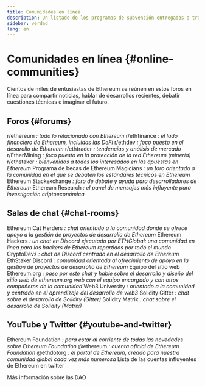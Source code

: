 ```yaml
---
title: Comunidades en línea
description: Un listado de los programas de subvención entregados a través del ecosistema de Ethereum.
sidebar: verdad
lang: en
---
```


# Comunidades en línea {#online-communities}

Cientos de miles de entusiastas de Ethereum se reúnen en estos foros en línea para compartir noticias, hablar de desarrollos recientes, debatir cuestiones técnicas e imaginar el futuro.

## Foros {#forums}

<SocialListItem socialIcon="reddit"><Link to="https://www.reddit.com/r/ethereum">r/ethereum</Link> _: todo lo relacionado con Ethereum_</SocialListItem>
<SocialListItem socialIcon="reddit"><Link to="https://www.reddit.com/r/ethfinance/">r/ethfinance</Link> _: el lado financiero de Ethereum, incluidas las DeFi_</SocialListItem>
<SocialListItem socialIcon="reddit"><Link to="https://www.reddit.com/r/ethdev/">r/ethdev</Link> _: foco puesto en el desarollo de Ethereum_</SocialListItem>
<SocialListItem socialIcon="reddit"><Link to="https://www.reddit.com/r/ethtrader/">r/ethtrader</Link> _: tendencias y análisis de mercado_</SocialListItem>
<SocialListItem socialIcon="reddit"><Link to="https://www.reddit.com/r/EtherMining/">r/EtherMining</Link> _: foco puesto en la protección de la red Ethereum (minería)_</SocialListItem>
<SocialListItem socialIcon="reddit"><Link to="https://www.reddit.com/r/ethstaker/">r/ethstaker</Link> _: bienvenidos a todos los interesados en las apuestas en Ethereum_</SocialListItem>
<SocialListItem socialIcon="webpage"><Link to="https://ethereum-magicians.org">Programa de becas de Ethereum Magicians</Link> _: un foro orientado a la comunidad en el que se debaten los estándares técnicos en Ethereum_</SocialListItem>
<SocialListItem socialIcon="stackExchange"><Link to="https://ethereum.stackexchange.com">Ethereum Stackexchange</Link> _: foro de debate y ayuda para desarrolladores de Ethereum_</SocialListItem>
<SocialListItem socialIcon="webpage"><Link to="https://ethresear.ch">Ethereum Research</Link> _: el panel de mensajes más influyente para investigación criptoeconómica_</SocialListItem>

## Salas de chat {#chat-rooms}

<SocialListItem socialIcon="discord"><Link to="https://discord.com/invite/Nz6rtfJ8Cu">Ethereum Cat Herders</Link> _: chat orientado a la comunidad donde se ofrece apoyo a la gestión de proyectos de desarrollo de Ethereum_</SocialListItem>
<SocialListItem socialIcon="discord"><Link to="https://ethglobal.co/discord">Ethereum Hackers</Link> _: un chat en Discord ejecutado por ETHGlobal: una comunidad en línea para los hackers de Ethereum repartidos por todo el mundo_</SocialListItem>
<SocialListItem socialIcon="discord"><Link to="https://discord.gg/5W5tVb3">CryptoDevs</Link> _: chat de Discord centrado en el desarrollo de Ethereum_</SocialListItem>
<SocialListItem socialIcon="discord"><Link to="https://discord.io/ethstaker">EthStaker Discord</Link> _: comunidad orientada al ofrecimiento de apoyo en la gestión de proyectos de desarrollo de Ethereum_</SocialListItem>
<SocialListItem socialIcon="discord"><Link to="https://discord.gg/CetY6Y4">Equipo del sitio web Ethereum.org</Link> _: pase por este chat y hable sobre el desarrollo y diseño del sitio web de ethereum.org web con el equipo encargado y con otros compañeros de la comunidad_</SocialListItem>
<SocialListItem socialIcon="discord"><Link to="https://discord.gg/ZH5aXDgWEU">Web3 University</Link> _: orientado a la comunidad y centrado en el aprendizaje del desarrollo de web3_</SocialListItem>
<SocialListItem socialIcon="webpage"><Link to="https://gitter.im/ethereum/solidity/">Solidity Gitter</Link> _: chat sobre el desarrollo de Solidity (Gitter)_</SocialListItem>
<SocialListItem socialIcon="webpage"><Link to="https://matrix.to/#/#ethereum_solidity:gitter.im">Solidity Matrix</Link> _: chat sobre el desarrollo de Solidity (Matrix)_</SocialListItem>

## YouTube y Twitter {#youtube-and-twitter}

<SocialListItem socialIcon="youtube"><Link to="https://www.youtube.com/c/EthereumFoundation">Ethereum Foundation</Link> _: para estar al corriente de todas las novedades sobre Ethereum Foundation_</SocialListItem>
<SocialListItem socialIcon="twitter"><Link to="https://twitter.com/ethereum">@ethereum</Link> _: cuenta oficial de Ethereum Foundation_</SocialListItem>
<SocialListItem socialIcon="twitter"><Link to="https://twitter.com/ethdotorg">@ethdotorg</Link> _: el portal de Ethereum, creado para nuestra comunidad global cada vez más numerosa_</SocialListItem>
<SocialListItem socialIcon="webpage"><Link to="https://hive.one/c/Ethereum?page=1">Lista de las cuentas influyentes de Ethereum en twitter</Link></SocialListItem>

<Divider />

<Callout emoji=":classical_building:" titleKey="page-community-daos-callout-title" descriptionKey="page-community-daos-callout-description">
  <div>
    <ButtonLink to="/community/get-involved/#decentralized-autonomous-organizations-daos">
      Más información sobre las DAO
    </ButtonLink>
  </div>
</Callout>

